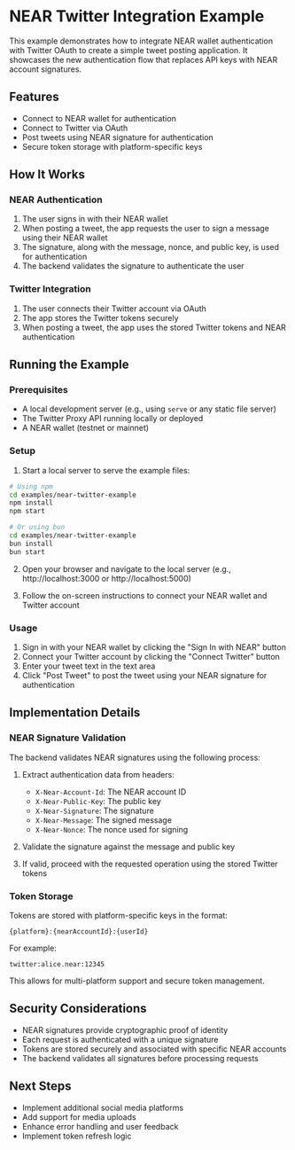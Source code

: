 # NEAR Twitter Integration Example

This example demonstrates how to integrate NEAR wallet authentication with Twitter OAuth to create a simple tweet posting application. It showcases the new authentication flow that replaces API keys with NEAR account signatures.

## Features

- Connect to NEAR wallet for authentication
- Connect to Twitter via OAuth
- Post tweets using NEAR signature for authentication
- Secure token storage with platform-specific keys

## How It Works

### NEAR Authentication

1. The user signs in with their NEAR wallet
2. When posting a tweet, the app requests the user to sign a message using their NEAR wallet
3. The signature, along with the message, nonce, and public key, is used for authentication
4. The backend validates the signature to authenticate the user

### Twitter Integration

1. The user connects their Twitter account via OAuth
2. The app stores the Twitter tokens securely
3. When posting a tweet, the app uses the stored Twitter tokens and NEAR authentication

## Running the Example

### Prerequisites

- A local development server (e.g., using `serve` or any static file server)
- The Twitter Proxy API running locally or deployed
- A NEAR wallet (testnet or mainnet)

### Setup

1. Start a local server to serve the example files:

```bash
# Using npm
cd examples/near-twitter-example
npm install
npm start

# Or using bun
cd examples/near-twitter-example
bun install
bun start
```

2. Open your browser and navigate to the local server (e.g., http://localhost:3000 or http://localhost:5000)

3. Follow the on-screen instructions to connect your NEAR wallet and Twitter account

### Usage

1. Sign in with your NEAR wallet by clicking the "Sign In with NEAR" button
2. Connect your Twitter account by clicking the "Connect Twitter" button
3. Enter your tweet text in the text area
4. Click "Post Tweet" to post the tweet using your NEAR signature for authentication

## Implementation Details

### NEAR Signature Validation

The backend validates NEAR signatures using the following process:

1. Extract authentication data from headers:
   - `X-Near-Account-Id`: The NEAR account ID
   - `X-Near-Public-Key`: The public key
   - `X-Near-Signature`: The signature
   - `X-Near-Message`: The signed message
   - `X-Near-Nonce`: The nonce used for signing

2. Validate the signature against the message and public key

3. If valid, proceed with the requested operation using the stored Twitter tokens

### Token Storage

Tokens are stored with platform-specific keys in the format:
```
{platform}:{nearAccountId}:{userId}
```

For example:
```
twitter:alice.near:12345
```

This allows for multi-platform support and secure token management.

## Security Considerations

- NEAR signatures provide cryptographic proof of identity
- Each request is authenticated with a unique signature
- Tokens are stored securely and associated with specific NEAR accounts
- The backend validates all signatures before processing requests

## Next Steps

- Implement additional social media platforms
- Add support for media uploads
- Enhance error handling and user feedback
- Implement token refresh logic
